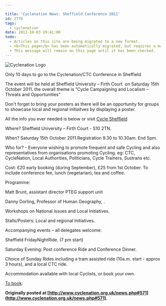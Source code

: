 ```yaml
---

title: 'Cyclenation News: Sheffield Conference 2011'
id: 2776
tags:
  - cyclenation
date: 2011-10-03 19:41:00
todo:
  - Articles on this site are being migrated to a new format.
  - <b>This page</b> has been automatically migrated, but requires a manual check-&amp;-tune to ensure the format and links all work as expected.
  - This message will remain on this page until it has been checked.
---
```


![Cyclenation Logo](http://www.pompeybug.co.uk/wp-content/plugins/wp-cyclenation-news/cnlogo.jpg)<p>Only 10 days to go to the Cyclenation/CTC Conference in Sheffield&nbsp;

The event will be held at Sheffield  University &ndash; Firth Court&nbsp; on Saturday 15th October 2011\. the overall theme is &ldquo;Cycle Campaigning and Localism &ndash; Threats and Opportunities&rdquo;

Don't forget to bring your posters as there will be an opportunity for groups to showcase local and regional initiaitves by displaying a poster.&nbsp;

All the info you ever needed is below or visit [Cycle Sheffield](http://www.cyclesheffield.org.uk/conference/ "cycle sheffield")

Where? Sheffield University &ndash; Firth Court - S10 2TN.

When? Saturday 15th October 2011.Registration 9.30 to 10.30am. End 5pm.

Who for? - Everyone wishing to promote frequent and safe
Cycling and also representatives from organisations promoting
Cycling. eg: CTC, CycleNation, Local Authorities, Politicians,
Cycle Trainers, Sustrans etc.

Cost: &pound;20 early booking (during September), &pound;25 from 1st
October. To include conference fee, lunch (vegetarian), tea
and coffee.

Programme:

Matt Brunt, assistant director PTEG support unit

Danny Dorling, Professor of Human Geography, .

Workshops on National issues and Local Initiatives.

Stalls/Posters: Local and regional Initiatives.

Accompanying events &ndash; all delegates welcome:

Sheffield FridayNightRide. (7 pm start)

Saturday Evening: Post conference Ride and Conference Dinner.

Choice of Sunday Rides including a tram assisted ride (10a.m.
start - approx 3 hours), and a local CTC ride.

Accommodation available with local Cyclists, or book your
own.

[To book](http://www.cyclesheffield.org.uk/conference/ "conference booking"):&nbsp;

**Originally posted at [http://www.cyclenation.org.uk/news.php#571](http://www.cyclenation.org.uk/news.php#571).**